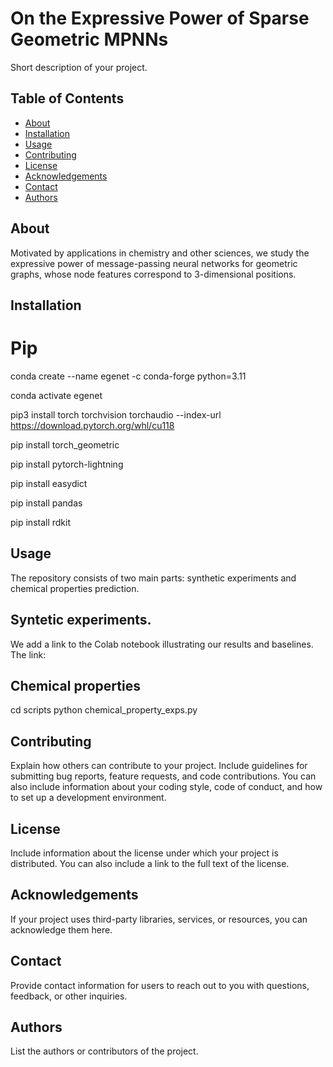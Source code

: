 # On the Expressive Power of Sparse Geometric MPNNs

Short description of your project.

## Table of Contents

- [About](#about)
- [Installation](#installation)
- [Usage](#usage)
- [Contributing](#contributing)
- [License](#license)
- [Acknowledgements](#acknowledgements)
- [Contact](#contact)
- [Authors](#authors)

## About

Motivated by applications in chemistry and other sciences, we study the expressive power of message-passing neural networks for geometric graphs, whose node features correspond to 3-dimensional positions. 

## Installation

# Pip
conda create --name egenet -c conda-forge python=3.11

conda activate egenet

pip3 install torch torchvision torchaudio --index-url https://download.pytorch.org/whl/cu118

pip install torch_geometric

pip install pytorch-lightning

pip install easydict

pip install pandas

pip install rdkit



## Usage

The repository consists of two main parts: synthetic experiments and chemical properties prediction.
## Syntetic experiments.

We add a link to the Colab notebook illustrating our results and baselines.
The link: 
## Chemical properties

cd scripts
python chemical_property_exps.py 
## Contributing

Explain how others can contribute to your project. Include guidelines for submitting bug reports, feature requests, and code contributions. You can also include information about your coding style, code of conduct, and how to set up a development environment.

## License

Include information about the license under which your project is distributed. You can also include a link to the full text of the license.

## Acknowledgements

If your project uses third-party libraries, services, or resources, you can acknowledge them here.

## Contact

Provide contact information for users to reach out to you with questions, feedback, or other inquiries.

## Authors

List the authors or contributors of the project.
